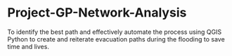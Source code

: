 # Project-GP-Network-Analysis
To identify the best path and effectively automate the process using QGIS Python to create and reiterate evacuation paths during the flooding to save time and lives.

